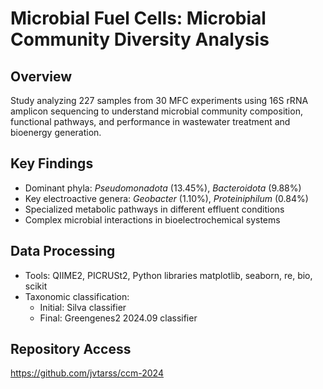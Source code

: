 # Microbial Fuel Cells: Microbial Community Diversity Analysis

## Overview
Study analyzing 227 samples from 30 MFC experiments using 16S rRNA amplicon sequencing to understand microbial community composition, functional pathways, and performance in wastewater treatment and bioenergy generation.

## Key Findings
- Dominant phyla: _Pseudomonadota_ (13.45%), _Bacteroidota_ (9.88%)
- Key electroactive genera: _Geobacter_ (1.10%), _Proteiniphilum_ (0.84%)
- Specialized metabolic pathways in different effluent conditions
- Complex microbial interactions in bioelectrochemical systems

## Data Processing
- Tools: QIIME2, PICRUSt2, Python libraries matplotlib, seaborn, re, bio, scikit
- Taxonomic classification:
  * Initial: Silva classifier
  * Final: Greengenes2 2024.09 classifier

## Repository Access
https://github.com/jvtarss/ccm-2024
